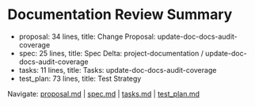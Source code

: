 # Documentation Review Summary

- proposal: 34 lines, title: Change Proposal: update-doc-docs-audit-coverage
- spec: 25 lines, title: Spec Delta: project-documentation / update-doc-docs-audit-coverage
- tasks: 11 lines, title: Tasks: update-doc-docs-audit-coverage
- test_plan: 73 lines, title: Test Strategy

Navigate: [proposal.md](./proposal.md) | [spec.md](./spec.md) | [tasks.md](./tasks.md) | [test_plan.md](./test_plan.md)
